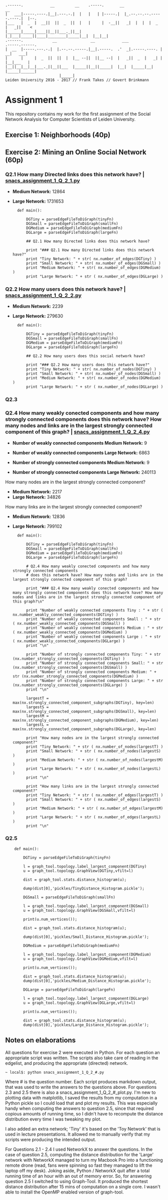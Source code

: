    .------.            __         __    .-----.       __                        __    
    |   ___|-----.----.|__|.---.-.|  |   |   | |-----.|  |_.--.--.--.-----.----.|  |--.
    |___   |  _  |  __||  ||  _  ||  |   |     |  -__||   _|  |  |  |  _  |   _||    < 
    |______|_____|____||__||___._||__|   |_|___|_____||____|________|_____|__|  |__|__|
    .------.             __               __            ___              .-----.------.
    |  __  |-----.---.-.|  |.--.--.-----.|__|.-----.  .'  _|.-----.----. |   __|   ___|
    |      |     |  _  ||  ||  |  |__ --||  ||__ --|  |   _||  _  |   _| |  |__|___   |
    |__||__|__|__|___._||__||___  |_____||__||_____|  |__|  |_____|__|   |_____|______|
                            |_____|                                                    
    Leiden University 2016 - 2017 // Frank Takes // Govert Brinkmann
                           


# Assignment 1
This repository contains my work for the first assignment of the Social Network Analysis for Computer Scientists of Leiden University.



## Exercise 1: Neighborhoods (40p)

## Exercise 2: Mining an Online Social Network (60p)

### Q2.1 How many Directed links does this network have? | [snacs_assignment_1_Q_2_1.py](https://github.com/Jasper2-0/snacs-assignment-1/blob/master/snacs_assignment_1_Q_2_1.py)

- **Medium Network:** 12864
- **Large Network:** 1731653

        def main():
    
            DGTiny = parseEdgeFileToDiGraph(tinyFn)
            DGSmall = parseEdgeFileToDiGraph(smallFn)
            DGMedium = parseEdgeFileToDiGraph(mediumFn)
            DGLarge = parseEdgeFileToDiGraph(largeFn)
        
            ## Q2.1 How many Directed links does this network have?
            
            print "### Q2.1 How many Directed links does this network have?"
            print "Tiny Network: " + str( nx.number_of_edges(DGTiny) )
            print "Small Network: " + str( nx.number_of_edges(DGSmall) )
            print "Medium Network: " + str( nx.number_of_edges(DGMedium) )
            print "Large Network: " + str ( nx.number_of_edges(DGLarge) )

### Q2.2 How many users does this network have? | [snacs_assignment_1_Q_2_2.py](https://github.com/Jasper2-0/snacs-assignment-1/blob/master/snacs_assignment_1_Q_2_3.py)

- **Medium Network:** 2239
- **Large Network:** 279630


        def main():
        
            DGTiny = parseEdgeFileToDiGraph(tinyFn)
            DGSmall = parseEdgeFileToDiGraph(smallFn)
            DGMedium = parseEdgeFileToDiGraph(mediumFn)
            DGLarge = parseEdgeFileToDiGraph(largeFn)
        
            ## Q2.2 How many users does this social network have?
            
            print "### Q2.2 How many users does this network have?"
            print "Tiny Network: " + str( nx.number_of_nodes(DGTiny) )    
            print "Small Network: " + str( nx.number_of_nodes(DGSmall) )
            print "Medium Network: " + str( nx.number_of_nodes(DGMedium) ) 
            print "Large Network: " + str ( nx.number_of_nodes(DGLarge) )


### Q2.3

### Q2.4 How many weakly conected components and how many strongly connected components does this network have? How many nodes and links are in the largest strongly connected component of this graph? | [snacs_assignment_1_Q_2_4.py](https://github.com/Jasper2-0/snacs-assignment-1/blob/master/snacs_assignment_1_Q_2_4.py)

- **Number of weakly connected components Medium Network:** 9
- **Number of weakly connected components Large Network:** 6863

- **Number of strongly connected components Medium Network:** 9
- **Number of strongly connected components Large Network:** 240113


How many nodes are in the largest strongly connected component?

- **Medium Network:** 2217
- **Large Network:** 34826


How many links are in the largest strongly connected component?

- **Medium Network:** 12836
- **Large Network:** 799102

        def main():
        
            DGTiny = parseEdgeFileToDiGraph(tinyFn)
            DGSmall = parseEdgeFileToDiGraph(smallFn)
            DGMedium = parseEdgeFileToDiGraph(mediumFn)
            DGLarge = parseEdgeFileToDiGraph(largeFn)
        
            # Q2.4 How many weakly conected components and how many strongly connected components
            # does this network have? How many nodes and links are in the largest strongly connected component of this graph?
        
            print "### Q2.4 How many weakly conected components and how many strongly connected components does this network have? How many nodes and links are in the largest strongly connected component of this graph?\n"
                
            print "Number of weakly connected components Tiny : " + str ( nx.number_weakly_connected_components(DGTiny) )
            print "Number of weakly connected components Small : " + str ( nx.number_weakly_connected_components(DGSmall) )
            print "Number of weakly connected components Medium : " + str ( nx.number_weakly_connected_components(DGMedium) )
            print "Number of weakly connected components Large : " + str ( nx.number_weakly_connected_components(DGLarge) )
            print "\n"
            
            print "Number of strongly connected components Tiny: " + str (nx.number_strongly_connected_components(DGTiny) )
            print "Number of strongly connected components Small: " + str (nx.number_strongly_connected_components(DGSmall) )
            print "Number of strongly connected components Medium: " + str (nx.number_strongly_connected_components(DGMedium) )
            print "Number of strongly connected components Large: " + str (nx.number_strongly_connected_components(DGLarge) )
            print "\n"
            
            largestT = max(nx.strongly_connected_component_subgraphs(DGTiny), key=len)
            largestS = max(nx.strongly_connected_component_subgraphs(DGSmall), key=len)
            largestM = max(nx.strongly_connected_component_subgraphs(DGMedium), key=len)
            largestL = max(nx.strongly_connected_component_subgraphs(DGLarge), key=len)
            
            print "How many nodes are in the largest strongly connected component?"
            print "Tiny Network: " + str ( nx.number_of_nodes(largestT) )
            print "Small Network: " + str ( nx.number_of_nodes(largestS) )
            print "Medium Network: " + str ( nx.number_of_nodes(largestM) )
            print "Large Network: " + str ( nx.number_of_nodes(largestL) )
            print "\n"
                
            print "How many links are in the largest strongly connected component?"
            print "Tiny Network: " + str ( nx.number_of_edges(largestT) )
            print "Small Network: " + str ( nx.number_of_edges(largestS) )
            print "Medium Network: " + str ( nx.number_of_edges(largestM) )
            print "Large Network: " + str ( nx.number_of_edges(largestL) )
            print "\n"

### Q2.5

        def main():
            
            DGTiny = parseEdgeFileToDiGraph(tinyFn)
        
            l = graph_tool.topology.label_largest_component(DGTiny)
            u = graph_tool.topology.GraphView(DGTiny,vfilt=l)
            
            dist = graph_tool.stats.distance_histogram(u);
            
            dump(dist[0],'pickles/TinyDistance_Histogram.pickle');
        
            DGSmall = parseEdgeFileToDiGraph(smallFn)
        
            l = graph_tool.topology.label_largest_component(DGSmall)
            u = graph_tool.topology.GraphView(DGSmall,vfilt=l)
            
            print(u.num_vertices());
            
            dist = graph_tool.stats.distance_histogram(u);
        
            dump(dist[0],'pickles/Small_Distance_Histogram.pickle');
            
            DGMedium = parseEdgeFileToDiGraph(mediumFn)
        
            l = graph_tool.topology.label_largest_component(DGMedium)
            u = graph_tool.topology.GraphView(DGMedium,vfilt=l)
            
            print(u.num_vertices());
            
            dist = graph_tool.stats.distance_histogram(u);
            dump(dist[0],'pickles/Medium_Distance_Histogram.pickle');
        
            DGLarge = parseEdgeFileToDiGraph(largeFn)
            
            l = graph_tool.topology.label_largest_component(DGLarge)
            u = graph_tool.topology.GraphView(DGLarge,vfilt=l)
            
            print(u.num_vertices());
            
            dist = graph_tool.stats.distance_histogram(u);
            dump(dist[0],'pickles/Large_Distance_Histogram.pickle');

## Notes on elaborations

All  questions for exercise 2 were executed in Python. For each question an appropriate script was written. The scripts also take care of reading in the edgelist, and producing the appropriate (directed) network.

    ~ local$: python snacs_assignment_1_Q_2_#.py

Where # is the question number. Each script produces markdown output, that was used to write the answers to the questions above. For questions 2.3 and 2.5 there is also a snacs_assignment_1_Q_2_#_plot.py. I'm new to plotting data with matplotlib, I saved the results from my computation in a Python pickle so I could load that and plot my results. This was especially handy when computing the answers to question 2.5, since that required copious amounts of running time, so I didn't have to recompute the distance distribution every time I was tweaking my plot.

I also added an extra network; 'Tiny' it's based on the 'Toy Network' that is used in lecture presentations. It allowed me to manually verify that my scripts were producing the intended output. 

For Questions 2.1 - 2.4 I used NetworkX to answer the questions. In the case of question 2.5, computing the distance distribution for the 'Large' network with NetworkX managed to turn my Macbook Pro into a functioning remote drone (read, fans were spinning so fast they managed to lift the laptop off my desk). Joking aside, Python / NetworkX quit after a total running time of an hour with an out of memory error. So, for answering question 2.5 I switched to using Graph-Tool. It produced the shortest distance distribution after 15 mins of computation on a single core. I wasn't able to install the OpenMP enabled version of graph-tool.
